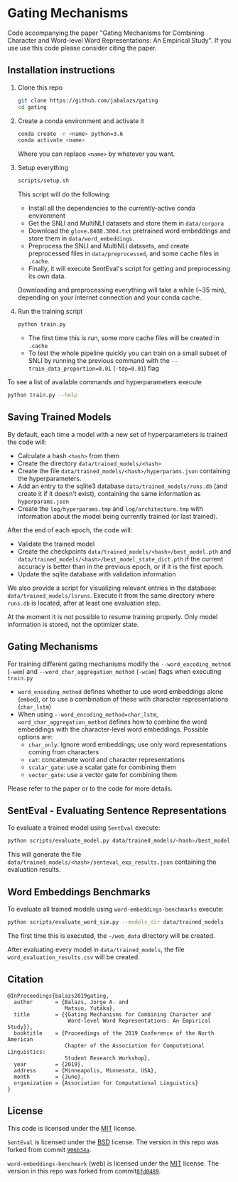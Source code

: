 
# Gating Mechanisms

Code accompanying the paper "Gating Mechanisms for Combining Character and
Word-level Word Representations: An Empirical Study". If you use use this code
please consider citing the paper.


## Installation instructions

1. Clone this repo                                                                                                           

   ```bash
   git clone https://github.com/jabalazs/gating
   cd gating
   ```

2. Create a conda environment and activate it

   ```bash
   conda create -n <name> python=3.6
   conda activate <name>
   ```

   Where you can replace `<name>` by whatever you want.

2. Setup everything
   ```bash
   scripts/setup.sh
   ```
   This script will do the following:
   * Install all the dependencies to the currently-active conda environment
   * Get the SNLI and MultiNLI datasets and store them in `data/corpora`
   * Download the `glove.840B.300d.txt` pretrained word embeddings and store them
     in `data/word_embeddings`.
   * Preprocess the SNLI and MultiNLI datasets, and create preprocessed files in
     `data/preprocessed`, and some cache files in `.cache`.
   * Finally, it will execute SentEval's script for getting and
     preprocessing its own data.

   Downloading and preprocessing everything will take a while (~35 min),
   depending on your internet connection and your conda cache.

3. Run the training script

   ```bash
   python train.py
   ```

   * The first time this is run, some more cache files will be created in `.cache`
   * To test the whole pipeline quickly you can train on a small subset of SNLI
     by running the previous command with the `--train_data_proportion=0.01`
     (`-tdp=0.01`) flag 

To see a list of available commands and hyperparameters execute

```bash
python train.py --help
```

## Saving Trained Models

By default, each time a model with a new set of hyperparameters is trained the
code will:
* Calculate a hash `<hash>` from them
* Create the directory `data/trained_models/<hash>`
* Create the file `data/trained_models/<hash>/hyperparams.json` containing the
hyperparameters.
* Add an entry to the sqlite3 database `data/trained_models/runs.db` (and create
  it if it doesn't exist), containing the same information as `hyperparams.json`
* Create the `log/hyperparams.tmp` and `log/architecture.tmp` with information
  about the model being currently trained (or last trained).

After the end of each epoch, the code will:
* Validate the trained model
* Create the checkpoints `data/trained_models/<hash>/best_model.pth` and
  `data/trained_models/<hash>/best_model_state_dict.pth` if the current accuracy
  is better than in the previous epoch, or if it is the first epoch.
* Update the sqlite database with validation information

We also provide a script for visualizing relevant entries in the database:
`data/trained_models/lsruns`. Execute it from the same directory where `runs.db`
is located, after at least one evaluation step.

At the moment it is not possible to resume training properly. Only
model information is stored, not the optimizer state.

## Gating Mechanisms

For training different gating mechanisms modify the `--word_encoding_method`
(`-wem`) and `--word_char_aggregation_method` (`-wcam`) flags when executing
`train.py`

* `word_encoding_method` defines whether to use word embeddings alone (`embed`),
  or to use a combination of these with character representations (`char_lstm`)
* When using `--word_encoding_method=char_lstm`, `word_char_aggregation_method`
  defines how to combine the word embeddings with the character-level word
  embeddings. Possible options are:
  - `char_only`: Ignore word embeddings; use only word representations coming
    from characters
  - `cat`: concatenate word and character representations
  - `scalar_gate`: use a scalar gate for combining them
  - `vector_gate`: use a vector gate for combining them

Please refer to the paper or to the code for more details.

## SentEval - Evaluating Sentence Representations

To evaluate a trained model using `SentEval` execute:

```bash
python scripts/evaluate_model.py data/trained_models/<hash>/best_model.pth
```

This will generate the file `data/trained_models/<hash>/senteval_exp_results.json`
containing the evaluation results.

## Word Embeddings Benchmarks

To evaluate all trained models using `word-embeddings-benchmarks` execute:

```bash
python scripts/evaluate_word_sim.py --models_dir data/trained_models
```

The first time this is executed, the `~/web_data` directory will be created.

After evaluating every model in `data/trained_models`, the file
`word_evaluation_results.csv` will be created.



## Citation
```
@InProceedings{balazs2019gating,
  author       = {Balazs, Jorge A. and 
                  Matsuo, Yutaka},
  title        = {{Gating Mechanisms for Combining Character and
                   Word-level Word Representations: An Empirical Study}},
  booktitle    = {Proceedings of the 2019 Conference of the North American
                  Chapter of the Association for Computational Linguistics:
                  Student Research Workshop},
  year         = {2019},
  address      = {Minneapolis, Minnesota, USA},
  month        = {June},
  organization = {Association for Computational Linguistics}
}
```

## License

This code is licensed under the [MIT](LICENSE) license.

`SentEval` is licensed under the [BSD](SentEval/LICENSE) license. The version in
this repo was forked from commit
[`906b34a`](https://github.com/facebookresearch/SentEval/tree/906b34ae5ffbe17a6970947d5dd5e500ff6daf59).

`word-embeddings-benchmark` (web) is licensed under the
[MIT](src/third_party/web/LICENSE) license. The version
in this repo was forked from
commit[`8fd0489`](https://github.com/kudkudak/word-embeddings-benchmarks/tree/8fd04891a92d313cc3b6956a43f25c9e44022e0e).
